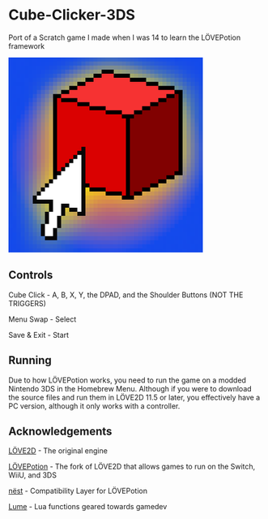 # Cube-Clicker-3DS
Port of a Scratch game I made when I was 14 to learn the LÖVEPotion framework

![Icon](iconx4.png)

## Controls

Cube Click - A, B, X, Y, the DPAD, and the Shoulder Buttons (NOT THE TRIGGERS)

Menu Swap - Select

Save & Exit - Start

## Running

Due to how LÖVEPotion works, you need to run the game on a modded Nintendo 3DS in the Homebrew Menu. Although if you were to download the source files and run them in LÖVE2D 11.5 or later, you effectively have a PC version, although it only works with a controller.

## Acknowledgements

[LÖVE2D](https://love2d.org) - The original engine

[LÖVEPotion](https://lovebrew.org) - The fork of LÖVE2D that allows games to run on the Switch, WiiU, and 3DS

[nëst](https://github.com/lovebrew/nest) - Compatibility Layer for LÖVEPotion

[Lume](https://github.com/rxi/lume) - Lua functions geared towards gamedev
